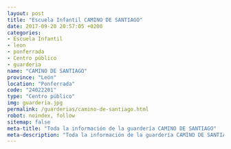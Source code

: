 ```yaml
---
layout: post
title: "Escuela Infantil CAMINO DE SANTIAGO"
date: 2017-09-20 20:57:05 +0200
categories:
- Escuela Infantil
- leon
- ponferrada
- Centro público
- guarderia
name: "CAMINO DE SANTIAGO"
province: "León"
location: "Ponferrada"
code: "24022201"
type: "Centro público"
img: guarderia.jpg
permalink: /guarderias/camino-de-santiago.html
robot: noindex, follow
sitemap: false
meta-title: "Toda la información de la guardería CAMINO DE SANTIAGO"
meta-description: "Toda la información de la guardería CAMINO DE SANTIAGO"
---
```

